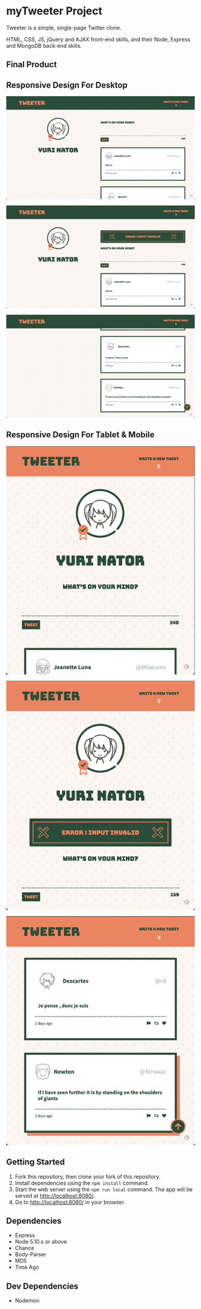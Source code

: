 # myTweeter Project

Tweeter is a simple, single-page Twitter clone.

HTML, CSS, JS, jQuery and AJAX front-end skills, and their Node, Express and MongoDB back-end skills.

## Final Product

## Responsive Design For Desktop
!["Landing"](https://github.com/colinpoon/tweeter/blob/master/public/images/README-IMGS/Screen%20Shot%202021-10-08%20at%204.01.40%20PM.png?raw=true)  

!["Error"](https://github.com/colinpoon/tweeter/blob/master/public/images/README-IMGS/Screen%20Shot%202021-10-08%20at%204.01.48%20PM.png?raw=true)  

!["Back To-Top"](https://raw.githubusercontent.com/colinpoon/tweeter/master/public/images/README-IMGS/Screen%20Shot%202021-10-08%20at%204.02.16%20PM.png)  

## Responsive Design For Tablet & Mobile 
!["Landing"](https://github.com/colinpoon/tweeter/blob/master/public/images/README-IMGS/Screen%20Shot%202021-10-08%20at%204.02.44%20PM.png)  

!["Error"](https://github.com/colinpoon/tweeter/blob/master/public/images/README-IMGS/Screen%20Shot%202021-10-08%20at%204.02.56%20PM.png?raw=true)  

!["Back To-Top"](https://github.com/colinpoon/tweeter/blob/master/public/images/README-IMGS/Screen%20Shot%202021-10-08%20at%204.03.05%20PM.png?raw=true)  

  
## Getting Started

1. Fork this repository, then clone your fork of this repository.
2. Install dependencies using the `npm install` command.
3. Start the web server using the `npm run local` command. The app will be served at <http://localhost:8080/>.
4. Go to <http://localhost:8080/> in your browser.

## Dependencies

- Express
- Node 5.10.x or above
- Chance
- Body-Parser
- MD5
- Time Ago

## Dev Dependencies

- Nodemon
